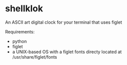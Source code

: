 # shellklok

An ASCII art digital clock for your terminal that uses figlet

Requirements:

* python
* figlet
* a UNIX-based OS with a figlet fonts directy located at /usr/share/figlet/fonts
